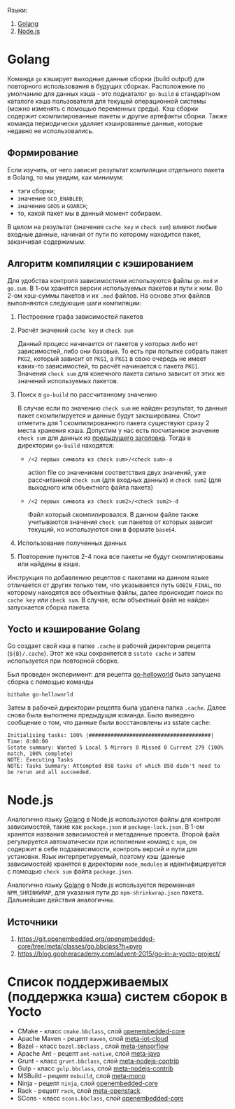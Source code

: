 Языки:
1. [Golang](#golang)
2. [Node.js](#nodejs)

# Golang
Команда `go` кэширует выходные данные сборки (build output) для повторного использования в будущих сборках. Расположение по умолчанию для данных кэша - это подкаталог `go-build` в стандартном каталоге кэша пользователя для текущей операционной системы (можно изменять с помощью переменных среды). Кэш сборки содержит скомпилированные пакеты и другие артефакты сборки.
Также команда периодически удаляет кэшированные данные, которые недавно не использовались.
## Формирование
Если изучить, от чего зависит результат компиляции отдельного пакета в Golang, то мы увидим, как минимум:
- тэги сборки;
- значение `GCO_ENABLED`;
- значение `GOOS` и `GOARCH`;
- то, какой пакет мы в данный момент собираем.

В целом на результат (значения `cache key` и `check sum`) влияют любые входные данные, начиная от пути по которому находится пакет, заканчивая содержимым.
## Алгоритм компиляции с кэшированием
Для удобства контроля зависимостями используются файлы `go.mod` и `go.sum`.
В 1-ом хранятся версии используемых пакетов и пути к ним. Во 2-ом хэш-суммы пакетов и их `.mod` файлов. На основе этих файлов выполняются следующие шаги компиляции: 
1. Построение графа зависимостей пакетов
2. Расчёт значений `cache key` и `check sum`

	Данный процесс начинается от пакетов у которых либо нет зависимостей, либо они базовые. То есть при попытке собрать пакет `PKG2`, который зависит от `PKG1`, а `PKG1` в свою очередь не имеет каких-то зависимостей, то расчёт начинается с пакета `PKG1`. 
	Значения `check sum` для конечного пакета сильно зависит от этих же значений используемых пакетов.
3. Поиск в `go-build` по рассчитанному значению

	В случае если по значению `check sum` не найден результат, то данные пакет скомпилируется и данные будут закэшированы.
	Стоит отметить для 1 скомпилированного пакета существуют сразу 2 места хранения кэша. Допустим у нас есть посчитанное значение `check sum` для данных из [предыдущего заголовка](#Формирование). Тогда в директории `go-build` находятся:
	- `/<2 первых символа из check sum>/<check sum>-a`
	
		action file со значениями соответствия двух значений, уже рассчитанной `check sum` (для входных данных) и `check sum2` (для выходного или объектного файла пакета)
	- `/<2 первых символа из check sum2>/<check sum2>-d`
	
		Файл который скомпилировался. В данном файле также учитываются значения `check sum` пакетов от которых зависит текущий, но используются они в формате `base64`.
4. Использование полученных данных
5. Повторение пунктов 2-4 пока все пакеты не будут скомпилированы или найдены в кэше.

Инструкция по добавлению рецептов с пакетами на данном языке отличается от других только тем, что указывается путь `GOBIN_FINAL`, по которому находятся все объектные файлы, далее происходит поиск по  `cache key` или `check sum`. В случае, если объектный файл не найден запускается сборка пакета. 
## Yocto и кэширование Golang
Go создает свой кэш в папке `.cache` в рабочей директории рецепта (`${B}/.cache`). Этот же кэш сохраняется в `sstate cache` и затем используется при повторной сборке.

Был проведен эксперимент: для рецепта [go-helloworld](https://git.yoctoproject.org/poky/plain/meta/recipes-extended/go-examples/go-helloworld_0.1.bb) была запущена сборка с помощью команды
```shell
bitbake go-helloworld
```
Затем в рабочей директории рецепта была удалена папка `.cache`. Далее снова была выполнена предыдущая команда. Было выведено сообщение о том, что данные были восстановлены из sstate cache:
```text
Initialising tasks: 100% |#######################################| Time: 0:00:00
Sstate summary: Wanted 5 Local 5 Mirrors 0 Missed 0 Current 279 (100% match, 100% complete)
NOTE: Executing Tasks
NOTE: Tasks Summary: Attempted 858 tasks of which 858 didn't need to be rerun and all succeeded.
```
# Node.js
Аналогично языку [Golang](#golang) в Node.js используются файлы для контроля зависимостей, такие как `package.json` и `package-lock.json`. В 1-ом хранятся названия зависимостей и метаданные проекта. Второй файл регулируется автоматически при исполнении команд с `npm`, он содержит в себе подзависимости, контроль версий и пути для установки.
Язык интерпретируемый, поэтому кэш (данные зависимостей) хранятся в директории `node_modules` и идентифицируется с помощью `check sum` файла `package.json`.

Аналогично языку [Golang](#golang) в Node.js используется переменная `NPM_SHRINKWRAP`, для указания пути до `npm-shrinkwrap.json` пакета. Дальнейшие действия аналогичны.

## Источники
1. https://git.openembedded.org/openembedded-core/tree/meta/classes/go.bbclass?h=pyro
2. https://blog.gopheracademy.com/advent-2015/go-in-a-yocto-project/

# Список поддерживаемых (поддержка кэша) систем сборок в Yocto
* CMake - класс `cmake.bbclass`, слой [openembedded-core](https://layers.openembedded.org/layerindex/branch/master/layer/openembedded-core/)
* Apache Maven - рецепт `maven`, слой [meta-iot-cloud](https://layers.openembedded.org/layerindex/branch/gatesgarth/layer/meta-iot-cloud/)
* Bazel - класс `bazel.bbclass` , слой [meta-tensorflow](https://layers.openembedded.org/layerindex/branch/master/layer/meta-tensorflow/)
* Apache Ant - рецепт `ant-native`, слой [meta-java](https://layers.openembedded.org/layerindex/branch/warrior/layer/meta-java/)
* Grunt - класс `grunt.bbclass`, слой [meta-nodejs-contrib](https://github.com/imyller/meta-nodejs-contrib)
* Gulp - класс `gulp.bbclass`, слой [meta-nodejs-contrib](https://github.com/imyller/meta-nodejs-contrib)
* MSBuild - рецепт `msbuild`, слой [meta-mono](https://layers.openembedded.org/layerindex/branch/scarthgap/layer/meta-mono/)
* Ninja - рецепт `ninja`, слой [openembedded-core](https://layers.openembedded.org/layerindex/branch/master/layer/openembedded-core/)
* Rack - рецепт `rack`, слой [meta-openstack](https://layers.openembedded.org/layerindex/branch/thud/layer/meta-openstack/)
* SCons - класс `scons.bbclass`, слой [openembedded-core](https://layers.openembedded.org/layerindex/branch/master/layer/openembedded-core/)
